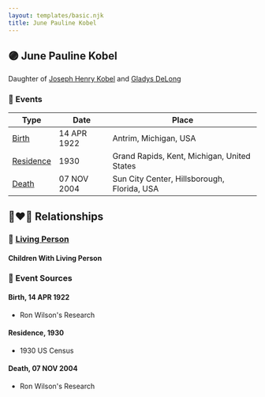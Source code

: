 ```yaml
---
layout: templates/basic.njk
title: June Pauline Kobel
---
```

## 🟣 June Pauline Kobel

Daughter of [Joseph Henry Kobel](/people/5/50400728) and [Gladys DeLong](/people/9/96793928)

### 📆 Events

Type | Date | Place
------ | ------ | ------
[Birth](#event-0) | 14 APR 1922 | Antrim, Michigan, USA
[Residence](#event-1) | 1930 | Grand Rapids, Kent, Michigan, United States
[Death](#event-2) | 07 NOV 2004 | Sun City Center, Hillsborough, Florida, USA

## 👩‍❤️‍👨 Relationships

### 🔵 [Living Person](/people/1/18153459)

#### Children With Living Person
### 📰 Event Sources

#### <a id="event-0"></a> Birth, 14 APR 1922
* Ron Wilson's Research

#### <a id="event-1"></a> Residence, 1930
* 1930 US Census

#### <a id="event-2"></a> Death, 07 NOV 2004
* Ron Wilson's Research